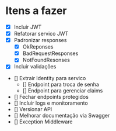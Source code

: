 # Itens a fazer
- [x] Incluir JWT
- [x] Refatorar servico JWT
- [x] Padronizar responses
  - [x] OkReponses
  - [x] BadRequestResponses
  - [x] NotFoundResonses
- [x] Incluir validações
- [] Extrair Identity para servico
  - [] Endpoint para troca de senha
  - [] Endpoint para gerenciar claims
- [] Fechar endpoints protegidos
- [] Incluir logs e monitoramento
- [] Versionar API
- [] Melhorar documentação via Swagger
- [] Exception Middleware